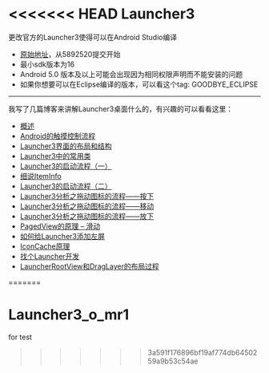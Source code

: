 <<<<<<< HEAD
Launcher3
=========

更改官方的Launcher3使得可以在Android Studio编译

* [原始地址](https://android.googlesource.com/platform/packages/apps/Launcher3/)，从5892520提交开始
* 最小sdk版本为16
* Android 5.0 版本及以上可能会出现因为相同权限声明而不能安装的问题
* 如果你想要可以在Eclipse编译的版本，可以看这个tag: GOODBYE_ECLIPSE


---
我写了几篇博客来讲解Launcher3桌面什么的，有兴趣的可以看看这里：

* [概述](http://www.fookwood.com/archives/788)
* [Android的触摸控制流程](http://www.fookwood.com/archives/806)
* [Launcher3界面的布局和结构](http://www.fookwood.com/archives/846)
* [Launcher3中的常用类](http://www.fookwood.com/archives/854)
* [Launcher3的启动流程（一）](http://www.fookwood.com/archives/863)
* [细说ItemInfo](http://www.fookwood.com/archives/875)
* [Launcher3的启动流程（二）](http://www.fookwood.com/archives/894)
* [Launcher3分析之拖动图标的流程——按下](http://www.fookwood.com/archives/925)
* [Launcher3分析之拖动图标的流程——移动](http://www.fookwood.com/archives/940)
* [Launcher3分析之拖动图标的流程——放下](http://www.fookwood.com/archives/946)
* [PagedView的原理 – 滑动](http://www.fookwood.com/archives/955)
* [如何给Launcher3添加左屏](http://www.fookwood.com/archives/1048)
* [IconCache原理](http://www.fookwood.com/archives/1072)
* [找个Launcher开发](http://www.fookwood.com/archives/1066)
* [LauncherRootView和DragLayer的布局过程](http://www.fookwood.com/archives/1085)


=======
# Launcher3_o_mr1
for test
>>>>>>> 3a591f176896bf19af774db6450259a9b53c54ae
